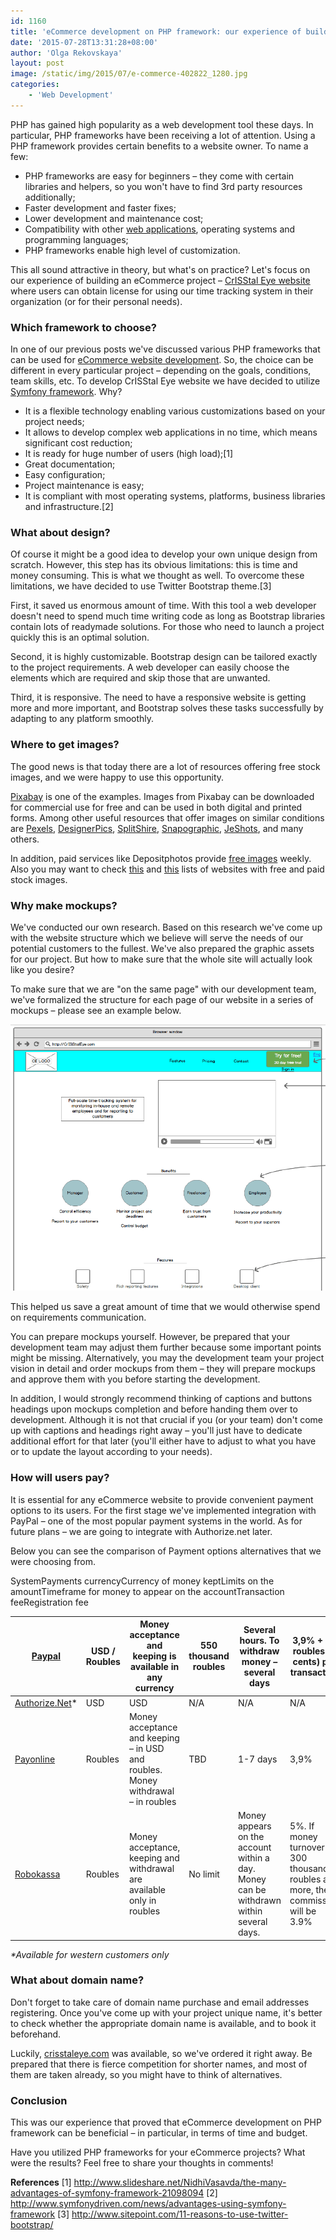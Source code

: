 ```yaml
---
id: 1160
title: 'eCommerce development on PHP framework: our experience of building CrISStal Eye website'
date: '2015-07-28T13:31:28+08:00'
author: 'Olga Rekovskaya'
layout: post
image: /static/img/2015/07/e-commerce-402822_1280.jpg
categories:
    - 'Web Development'
---
```


PHP has gained high popularity as a web development tool these days. In particular, PHP frameworks have been receiving a lot of attention. Using a PHP framework provides certain benefits to a website owner. To name a few:

- PHP frameworks are easy for beginners – they come with certain libraries and helpers, so you won't have to find 3rd party resources additionally;
- Faster development and faster fixes;
- Lower development and maintenance cost;
- Compatibility with other [web applications](https://www.issart.com/en/services/details/service/web-development), operating systems and programming languages;
- PHP frameworks enable high level of customization.

This all sound attractive in theory, but what's on practice? Let's focus on our experience of building an eCommerce project – [CrISStal Eye website](http://crisstaleye.com/) where users can obtain license for using our time tracking system in their organization (or for their personal needs).

### Which framework to choose?

In one of our previous posts we've discussed various PHP frameworks that can be used for [eCommerce website development](https://www.issart.com/blog/php-framework-ecommerce-website-development/). So, the choice can be different in every particular project – depending on the goals, conditions, team skills, etc.
To develop CrISStal Eye website we have decided to utilize [Symfony framework](https://symfony.com/). Why?

- It is a flexible technology enabling various customizations based on your project needs;
- It allows to develop complex web applications in no time, which means significant cost reduction;
- It is ready for huge number of users (high load);\[1\]
- Great documentation;
- Easy configuration;
- Project maintenance is easy;
- It is compliant with most operating systems, platforms, business libraries and infrastructure.\[2\]

### What about design?

Of course it might be a good idea to develop your own unique design from scratch. However, this step has its obvious limitations: this is time and money consuming. This is what we thought as well. To overcome these limitations, we have decided to use Twitter Bootstrap theme.\[3\]

First, it saved us enormous amount of time. With this tool a web developer doesn't need to spend much time writing code as long as Bootstrap libraries contain lots of readymade solutions. For those who need to launch a project quickly this is an optimal solution.

Second, it is highly customizable. Bootstrap design can be tailored exactly to the project requirements. A web developer can easily choose the elements which are required and skip those that are unwanted.

Third, it is responsive. The need to have a responsive website is getting more and more important, and Bootstrap solves these tasks successfully by adapting to any platform smoothly.

### Where to get images?

The good news is that today there are a lot of resources offering free stock images, and we were happy to use this opportunity.

[Pixabay](https://pixabay.com/) is one of the examples. Images from Pixabay can be downloaded for commercial use for free and can be used in both digital and printed forms. Among other useful resources that offer images on similar conditions are [Pexels](http://www.pexels.com/), [DesignerPics](http://www.designerspics.com/), [SplitShire](http://www.splitshire.com/), [Snapographic](http://snapographic.com/), [JeShots](http://jeshoots.com/), and many others.

In addition, paid services like Depositphotos provide [free images](http://ru.depositphotos.com/free-files.html) weekly. Also you may want to check [this](https://www.shopify.com/blog/17156388-22-awesome-websites-with-stunning-free-stock-images) and [this](https://chasingheartbeats.com/stock-photography-websites/) lists of websites with free and paid stock images.

### Why make mockups?

We've conducted our own research. Based on this research we've come up with the website structure which we believe will serve the needs of our potential customers to the fullest. We've also prepared the graphic assets for our project. But how to make sure that the whole site will actually look like you desire?

To make sure that we are "on the same page" with our development team, we've formalized the structure for each page of our website in a series of mockups – please see an example below.

![](/static/img/2015/07/698a8c8c2bf5f5ea2c4c636a04f9afdf.png)

This helped us save a great amount of time that we would otherwise spend on requirements communication.

You can prepare mockups yourself. However, be prepared that your development team may adjust them further because some important points might be missing. Alternatively, you may the development team your project vision in detail and order mockups from them – they will prepare mockups and approve them with you before starting the development.

In addition, I would strongly recommend thinking of captions and buttons headings upon mockups completion and before handing them over to development. Although it is not that crucial if you (or your team) don't come up with captions and headings right away – you'll just have to dedicate additional effort for that later (you'll either have to adjust to what you have or to update the layout according to your needs).

### How will users pay?

It is essential for any eCommerce website to provide convenient payment options to its users. For the first stage we've implemented integration with PayPal – one of the most popular payment systems in the world. As for future plans – we are going to integrate with Authorize.net later.

Below you can see the comparison of Payment options alternatives that we were choosing from.

SystemPayments currencyCurrency of money keptLimits on the amountTimeframe for money to appear on the accountTransaction feeRegistration fee

| [Paypal](https://www.paypal.com) | USD / Roubles | Money acceptance and keeping is available in any currency | 550 thousand roubles | Several hours.   To withdraw money – several days | 3,9% + 10 roubles (3 cents) per transaction | free |
|---|---|---|---|---|---|---|
| [Authorize.Net](http://www.authorize.net/)\* | USD | USD | N/A | N/A | N/A | N/A |
| [Payonline](http://www.payonline.ru/en/whoweare/) | Roubles | Money acceptance and keeping – in USD and roubles.   Money withdrawal – in roubles | TBD | 1-7 days | 3,9% | 3 900 roubles |
| [Robokassa](http://robokassa.ru/en/Index.aspx) | Roubles | Money acceptance, keeping and withdrawal are available only in roubles | No limit | Money appears on the account within a day.   Money can be withdrawn within several days. | 5%.   If money turnover is 300 thousand roubles and more, the commission will be 3.9% | Free |

*\*Available for western customers only*

### What about domain name?

Don't forget to take care of domain name purchase and email addresses registering. Once you've come up with your project unique name, it's better to check whether the appropriate domain name is available, and to book it beforehand.

Luckily, [crisstaleye.com](http://crisstaleye.com/) was available, so we've ordered it right away. Be prepared that there is fierce competition for shorter names, and most of them are taken already, so you might have to think of alternatives.

### Conclusion

This was our experience that proved that eCommerce development on PHP framework can be beneficial – in particular, in terms of time and budget.

Have you utilized PHP frameworks for your eCommerce projects? What were the results? Feel free to share your thoughts in comments!

**References**
\[1\] <http://www.slideshare.net/NidhiVasavda/the-many-advantages-of-symfony-framework-21098094>
\[2\] <http://www.symfonydriven.com/news/advantages-using-symfony-framework>
\[3\] <http://www.sitepoint.com/11-reasons-to-use-twitter-bootstrap/>